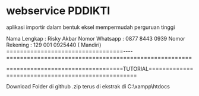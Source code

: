 # webservice PDDIKTI
aplikasi importir dalam bentuk eksel mempermudah perguruan tinggi 

Nama Lengkap : Risky Akbar
Nomor Whatsapp : 0877 8443 0939 
Nomor Rekening : 129 001 0925440 ( Mandiri)
==================================----======================================================


==================================TUTORIAL===================================================

Download Folder di github .zip terus di ekstrak di C:\xampp\htdocs


